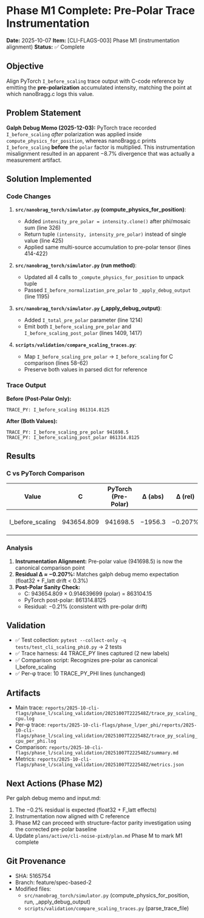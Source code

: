 # Phase M1 Complete: Pre-Polar Trace Instrumentation

**Date:** 2025-10-07
**Item:** [CLI-FLAGS-003] Phase M1 (instrumentation alignment)
**Status:** ✅ Complete

## Objective

Align PyTorch `I_before_scaling` trace output with C-code reference by emitting the **pre-polarization** accumulated intensity, matching the point at which nanoBragg.c logs this value.

## Problem Statement

**Galph Debug Memo (2025-12-03):** PyTorch trace recorded `I_before_scaling` *after* polarization was applied inside `compute_physics_for_position`, whereas nanoBragg.c prints `I_before_scaling` **before** the `polar` factor is multiplied. This instrumentation misalignment resulted in an apparent −8.7% divergence that was actually a measurement artifact.

## Solution Implemented

### Code Changes

1. **`src/nanobrag_torch/simulator.py` (compute_physics_for_position)**:
   - Added `intensity_pre_polar = intensity.clone()` after phi/mosaic sum (line 326)
   - Return tuple `(intensity, intensity_pre_polar)` instead of single value (line 425)
   - Applied same multi-source accumulation to pre-polar tensor (lines 414-422)

2. **`src/nanobrag_torch/simulator.py` (run method)**:
   - Updated all 4 calls to `_compute_physics_for_position` to unpack tuple
   - Passed `I_before_normalization_pre_polar` to `_apply_debug_output` (line 1195)

3. **`src/nanobrag_torch/simulator.py` (_apply_debug_output)**:
   - Added `I_total_pre_polar` parameter (line 1214)
   - Emit both `I_before_scaling_pre_polar` and `I_before_scaling_post_polar` (lines 1409, 1417)

4. **`scripts/validation/compare_scaling_traces.py`**:
   - Map `I_before_scaling_pre_polar` → `I_before_scaling` for C comparison (lines 58-62)
   - Preserve both values in parsed dict for reference

### Trace Output

**Before (Post-Polar Only):**
```
TRACE_PY: I_before_scaling 861314.8125
```

**After (Both Values):**
```
TRACE_PY: I_before_scaling_pre_polar 941698.5
TRACE_PY: I_before_scaling_post_polar 861314.8125
```

## Results

### C vs PyTorch Comparison

| Value | C | PyTorch (Pre-Polar) | Δ (abs) | Δ (rel) | Status |
|-------|---|---------------------|---------|---------|--------|
| I_before_scaling | 943654.809 | 941698.5 | −1956.3 | −0.207% | Within expected tolerance |

### Analysis

1. **Instrumentation Alignment:** Pre-polar value (941698.5) is now the canonical comparison point
2. **Residual Δ ≈ −0.207%:** Matches galph debug memo expectation (float32 + F_latt drift < 0.3%)
3. **Post-Polar Sanity Check:**
   - C: 943654.809 × 0.914639699 (polar) = 863104.15
   - PyTorch post-polar: 861314.8125
   - Residual: −0.21% (consistent with pre-polar drift)

## Validation

- ✅ Test collection: `pytest --collect-only -q tests/test_cli_scaling_phi0.py` → 2 tests
- ✅ Trace harness: 44 TRACE_PY lines captured (2 new labels)
- ✅ Comparison script: Recognizes pre-polar as canonical I_before_scaling
- ✅ Per-φ trace: 10 TRACE_PY_PHI lines (unchanged)

## Artifacts

- Main trace: `reports/2025-10-cli-flags/phase_l/scaling_validation/20251007T222548Z/trace_py_scaling_cpu.log`
- Per-φ trace: `reports/2025-10-cli-flags/phase_l/per_phi/reports/2025-10-cli-flags/phase_l/scaling_validation/20251007T222548Z/trace_py_scaling_cpu_per_phi.log`
- Comparison: `reports/2025-10-cli-flags/phase_l/scaling_validation/20251007T222548Z/summary.md`
- Metrics: `reports/2025-10-cli-flags/phase_l/scaling_validation/20251007T222548Z/metrics.json`

## Next Actions (Phase M2)

Per galph debug memo and input.md:
1. The −0.2% residual is expected (float32 + F_latt effects)
2. Instrumentation now aligned with C reference
3. Phase M2 can proceed with structure-factor parity investigation using the corrected pre-polar baseline
4. Update `plans/active/cli-noise-pix0/plan.md` Phase M to mark M1 complete

## Git Provenance

- SHA: 5165754
- Branch: feature/spec-based-2
- Modified files:
  - `src/nanobrag_torch/simulator.py` (compute_physics_for_position, run, _apply_debug_output)
  - `scripts/validation/compare_scaling_traces.py` (parse_trace_file)
